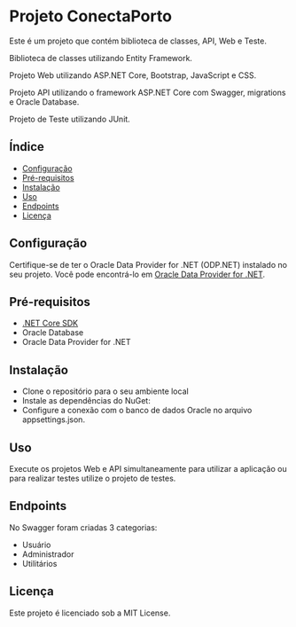 # Projeto ConectaPorto

Este é um projeto que contém biblioteca de classes, API, Web e Teste.

Biblioteca de classes utilizando Entity Framework.

Projeto Web utilizando ASP.NET Core, Bootstrap, JavaScript e CSS.

Projeto API utilizando o framework ASP.NET Core com Swagger, migrations e Oracle Database.

Projeto de Teste utilizando JUnit.

## Índice

- [Configuração](#configuração)
- [Pré-requisitos](#pré-requisitos)
- [Instalação](#instalação)
- [Uso](#uso)
- [Endpoints](#endpoints)
- [Licença](#licença)


## Configuração
Certifique-se de ter o Oracle Data Provider for .NET (ODP.NET) instalado no seu projeto. Você pode encontrá-lo em [Oracle Data Provider for .NET](https://www.oracle.com/database/technologies/dotnet-odacdeploy-downloads.html).

## Pré-requisitos
- [.NET Core SDK](https://dotnet.microsoft.com/download)
- Oracle Database
- Oracle Data Provider for .NET

## Instalação
- Clone o repositório para o seu ambiente local
- Instale as dependências do NuGet:
- Configure a conexão com o banco de dados Oracle no arquivo appsettings.json.

## Uso
Execute os projetos Web e API simultaneamente para utilizar a aplicação ou para realizar testes utilize o projeto de testes.

## Endpoints
No Swagger foram criadas 3 categorias: 
- Usuário
- Administrador
- Utilitários

## Licença
Este projeto é licenciado sob a MIT License.
